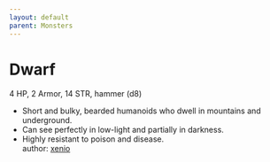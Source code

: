 ```yaml
---
layout: default
parent: Monsters 
--- 
```

# Dwarf
4 HP, 2 Armor, 14 STR, hammer (d8)  
- Short and bulky, bearded humanoids who dwell in mountains and underground.  
- Can see perfectly in low-light and partially in darkness.  
- Highly resistant to poison and disease.  
author: [xenio](https://xenioinabottle.blogspot.com/2021/02/classic-monsters-for-cairnito-part-1.html) 

